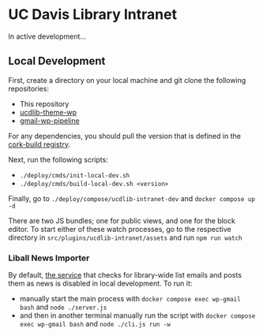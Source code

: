 # UC Davis Library Intranet

In active development...

## Local Development

First, create a directory on your local machine and git clone the following repositories:
- This repository
- [ucdlib-theme-wp](https://github.com/UCDavisLibrary/ucdlib-theme-wp)
- [gmail-wp-pipeline](https://github.com/UCDavisLibrary/gmail-wp-pipeline)

For any dependencies, you should pull the version that is defined in the [cork-build registry](https://github.com/ucd-library/cork-build-registry/blob/main/repositories/ucdlib-intranet.json).

Next, run the following scripts:
-  `./deploy/cmds/init-local-dev.sh`
-  `./deploy/cmds/build-local-dev.sh <version>`

Finally, go to `./deploy/compose/ucdlib-intranet-dev` and `docker compose up -d`

There are two JS bundles; one for public views, and one for the block editor. To start either of these watch processes, go to the respective directory in `src/plugins/ucdlib-intranet/assets` and run `npm run watch`

### Liball News Importer
By default, [the service](https://github.com/UCDavisLibrary/gmail-wp-pipeline) that checks for library-wide list emails and posts them as news is disabled in local development.
To run it:
- manually start the main process with `docker compose exec wp-gmail bash` and `node ./server.js`
- and then in another terminal manually run the script with `docker compose exec wp-gmail bash` and `node ./cli.js run -w`


